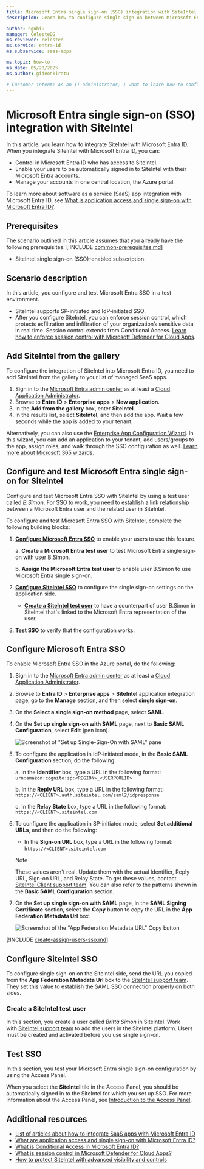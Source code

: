 ```yaml
---
title: Microsoft Entra single sign-on (SSO) integration with SiteIntel
description: Learn how to configure single sign-on between Microsoft Entra ID and SiteIntel.

author: nguhiu
manager: CelesteDG
ms.reviewer: celested
ms.service: entra-id
ms.subservice: saas-apps

ms.topic: how-to
ms.date: 05/20/2025
ms.author: gideonkiratu

# Customer intent: As an IT administrator, I want to learn how to configure single sign-on between Microsoft Entra ID and SiteIntel so that I can control who has access to SiteIntel, enable automatic sign-in with Microsoft Entra accounts, and manage my accounts in one central location.
---
```


# Microsoft Entra single sign-on (SSO) integration with SiteIntel

In this article,  you learn how to integrate SiteIntel with Microsoft Entra ID. When you integrate SiteIntel with Microsoft Entra ID, you can:

* Control in Microsoft Entra ID who has access to SiteIntel.
* Enable your users to be automatically signed in to SiteIntel with their Microsoft Entra accounts.
* Manage your accounts in one central location, the Azure portal.

To learn more about software as a service (SaaS) app integration with Microsoft Entra ID, see [What is application access and single sign-on with Microsoft Entra ID?](~/identity/enterprise-apps/what-is-single-sign-on.md).

## Prerequisites
The scenario outlined in this article assumes that you already have the following prerequisites:
[!INCLUDE [common-prerequisites.md](~/identity/saas-apps/includes/common-prerequisites.md)]
* SiteIntel single sign-on (SSO)-enabled subscription.

## Scenario description

In this article,  you configure and test Microsoft Entra SSO in a test environment.

* SiteIntel supports SP-initiated and IdP-initiated SSO.
* After you configure SiteIntel, you can enforce session control, which protects exfiltration and infiltration of your organization’s sensitive data in real time. Session control extends from Conditional Access. [Learn how to enforce session control with Microsoft Defender for Cloud Apps](/cloud-app-security/proxy-deployment-any-app).

## Add SiteIntel from the gallery

To configure the integration of SiteIntel into Microsoft Entra ID, you need to add SiteIntel from the gallery to your list of managed SaaS apps.

1. Sign in to the [Microsoft Entra admin center](https://entra.microsoft.com) as at least a [Cloud Application Administrator](~/identity/role-based-access-control/permissions-reference.md#cloud-application-administrator).
1. Browse to **Entra ID** > **Enterprise apps** > **New application**.
1. In the **Add from the gallery** box, enter **SiteIntel**.
1. In the results list, select **SiteIntel**, and then add the app. Wait a few seconds while the app is added to your tenant.

 Alternatively, you can also use the [Enterprise App Configuration Wizard](https://portal.office.com/AdminPortal/home?Q=Docs#/azureadappintegration). In this wizard, you can add an application to your tenant, add users/groups to the app, assign roles, and walk through the SSO configuration as well. [Learn more about Microsoft 365 wizards.](/microsoft-365/admin/misc/azure-ad-setup-guides)

<a name='configure-and-test-azure-ad-single-sign-on-for-siteintel'></a>

## Configure and test Microsoft Entra single sign-on for SiteIntel

Configure and test Microsoft Entra SSO with SiteIntel by using a test user called *B.Simon*. For SSO to work, you need to establish a link relationship between a Microsoft Entra user and the related user in SiteIntel.

To configure and test Microsoft Entra SSO with SiteIntel, complete the following building blocks:

1. **[Configure Microsoft Entra SSO](#configure-azure-ad-sso)** to enable your users to use this feature.  

    a. **Create a Microsoft Entra test user** to test Microsoft Entra single sign-on with user B.Simon.  

    b. **Assign the Microsoft Entra test user** to enable user B.Simon to use Microsoft Entra single sign-on.

1. **[Configure SiteIntel SSO](#configure-siteintel-sso)** to configure the single sign-on settings on the application side.

    * **[Create a SiteIntel test user](#create-a-siteintel-test-user)** to have a counterpart of user B.Simon in SiteIntel that's linked to the Microsoft Entra representation of the user.

1. **[Test SSO](#test-sso)** to verify that the configuration works.

<a name='configure-azure-ad-sso'></a>

## Configure Microsoft Entra SSO

To enable Microsoft Entra SSO in the Azure portal, do the following:

1. Sign in to the [Microsoft Entra admin center](https://entra.microsoft.com) as at least a [Cloud Application Administrator](~/identity/role-based-access-control/permissions-reference.md#cloud-application-administrator).
1. Browse to **Entra ID** > **Enterprise apps** > **SiteIntel** application integration page, go to the **Manage** section, and then select **single sign-on**.
1. On the **Select a single sign-on method** page, select **SAML**.
1. On the **Set up single sign-on with SAML** page, next to **Basic SAML Configuration**, select **Edit** (pen icon).

   ![Screenshot of "Set up Single-Sign-On with SAML" pane](common/edit-urls.png)

1. To configure the application in IdP-initiated mode, in the **Basic SAML Configuration** section, do the following:

    a. In the **Identifier** box, type a URL in the following format:
    `urn:amazon:cognito:sp:<REGION>_<USERPOOLID>`

    b. In the **Reply URL** box, type a URL in the following format:
    `https://<CLIENT>.auth.siteintel.com/saml2/idpresponse`

    c. In the **Relay State** box, type a URL in the following format:
    `https://<CLIENT>.siteintel.com`

1. To configure the application in SP-initiated mode, select **Set additional URLs**, and then do the following:

   * In the **Sign-on URL** box, type a URL in the following format:
    `https://<CLIENT>.siteintel.com`

    > [!NOTE]
    > These values aren't real. Update them with the actual Identifier, Reply URL, Sign-on URL, and Relay State. To get these values, contact [SiteIntel Client support team](mailto:support@intalytics.com). You can also refer to the patterns shown in the **Basic SAML Configuration** section.

1. On the **Set up single sign-on with SAML** page, in the **SAML Signing Certificate** section, select the **Copy** button to copy the URL in the **App Federation Metadata Url** box.

	![Screenshot of the "App Federation Metadata URL" Copy button](common/copy-metadataurl.png)

<a name='create-an-azure-ad-test-user'></a>

[!INCLUDE [create-assign-users-sso.md](~/identity/saas-apps/includes/create-assign-users-sso.md)]

## Configure SiteIntel SSO

To configure single sign-on on the SiteIntel side, send the URL you copied from the **App Federation Metadata Url** box to the [SiteIntel support team](mailto:support@intalytics.com). They set this value to establish the SAML SSO connection properly on both sides.

### Create a SiteIntel test user

In this section, you create a user called *Britta Simon* in SiteIntel. Work with [SiteIntel support team](mailto:support@intalytics.com) to add the users in the SiteIntel platform. Users must be created and activated before you use single sign-on.

## Test SSO

In this section, you test your Microsoft Entra single sign-on configuration by using the Access Panel.

When you select the **SiteIntel** tile in the Access Panel, you should be automatically signed in to the SiteIntel for which you set up SSO. For more information about the Access Panel, see [Introduction to the Access Panel](https://support.microsoft.com/account-billing/sign-in-and-start-apps-from-the-my-apps-portal-2f3b1bae-0e5a-4a86-a33e-876fbd2a4510).

## Additional resources

- [List of articles about how to integrate SaaS apps with Microsoft Entra ID](./tutorial-list.md)
- [What are application access and single sign-on with Microsoft Entra ID?](~/identity/enterprise-apps/what-is-single-sign-on.md)
- [What is Conditional Access in Microsoft Entra ID?](~/identity/conditional-access/overview.md)
- [What is session control in Microsoft Defender for Cloud Apps?](/cloud-app-security/proxy-intro-aad)
- [How to protect SiteIntel with advanced visibility and controls](/cloud-app-security/proxy-intro-aad)
